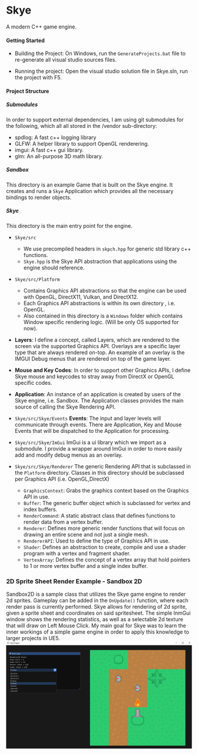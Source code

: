 # Skye
A modern C++ game engine.


#### Getting Started
- Building the Project:
On Windows, run the `GenerateProjects.bat` file to re-generate all visual studio sources files.

- Running the project:
Open the visual studio solution file in Skye.sln, run the project with F5.

#### Project Structure
##### Submodules
In order to support external dependencies, I am using git submodules for the following, which all all stored in the /vendor sub-directory:
- spdlog: A fast c++ logging library
- GLFW: A helper library to support OpenGL renderering.
- imgui: A fast c++ gui library.
- glm: An all-purpose 3D math library.

##### Sandbox
This directory is an example Game that is built on the Skye engine. It creates and runs a `Skye` Application which provides all the necessary bindings to render objects.

##### Skye
This directory is the main entry point for the engine.
- `Skye/src`
    - We use precompiled headers in `skpch.hpp` for generic std library c++ functions.
    - `Skye.hpp` is the Skye API abstraction that applications using the engine should reference.

- `Skye/src/Platform`
    - Contains Graphics API abstractions so that the engine can be used with OpenGL, DirectX11, Vulkan, and DirectX12.
    - Each Graphics API abstractions is within its own directory , i.e. OpenGL.
    - Also contained in this directory is a `Windows` folder which contains Window specific rendering logic. (Will be only OS supported for now).

- **Layers**: I define a concept, called Layers, which are rendered to the screen via the supported Graphics API. Overlays are a specific layer type that are always rendered on-top. An example of an overlay is the IMGUI Debug menus that are rendered on top of the game layer.
- **Mouse and Key Codes**: In order to support other Graphics APIs, I define Skye mouse and keycodes to stray away from DirectX or OpenGL specific codes.
- **Application**: An instance of an application is created by users of the Skye engine, i.e. Sandbox. The Application classes provides the main source of calling the Skye Rendering API.

- `Skye/src/Skye/Events`
  **Events**: The input and layer levels will communicate through events. There are Application, Key and Mouse Events that will be dispatched to the Application for processing.

- `Skye/src/Skye/ImGui`
  ImGui is a ui library which we import as a submodule. I provide a wrapper around ImGui in order to more easily add and modify debug menus as an overlay.
  
- `Skye/src/Skye/Renderer`
  The generic Rendering API that is subclassed in the `Platform` directory. Classes in this directory should be subclassed per Graphics API (i.e. OpenGL,DirectX)
  - `GraphicsContext`: Grabs the graphics context based on the Graphics API in use.
  - `Buffer`: The generic buffer object which is subclassed for vertex and index buffers.
  - `RenderCommand`: A static abstract class that defines functions to render data from a vertex buffer.
  - `Renderer`: Defines more generic render functions that will focus on drawing an entire scene and not just a single mesh.
  - `RendererAPI`: Used to define the type of Graphics API in use.
  - `Shader`: Defines an abstraction to create, compile and use a shader program with a vertex and fragment shader.
  - `VertexArray`: Defines the concept of a vertex array that hold pointers to 1 or more vertex buffer and a single index buffer.

### 2D Sprite Sheet Render Example - Sandbox 2D
Sandbox2D is a sample class that utilizes the Skye game engine to render 2d sprites. Gameplay can be added in the `OnUpdate()` function, where each render pass is currently performed.
Skye allows for rendering of 2d sprite, given a sprite sheet and coordinates on said spritesheet. The simple InmGui window shows the rendering statistics, as well as a selectable 2d texture that will draw on Left Mouse Click. My main goal for Skye was to learn the inner workings of a simple game engine in order to apply this knowledge to larger projects in UE5.
![2D Sprites Render](https://github.com/mpro34/Skye/blob/main/Screenshots/Skye_2drender1.jpg)
